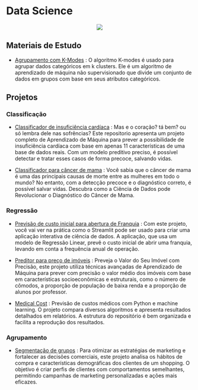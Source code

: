 # Data Science

<p align='center'>
	<img src='https://mps.rutgers.edu/images/slides/DATA_SCIENCE_AdobeStock-294794307.jpg'/>
</p>

## Materiais de Estudo

- [Agrupamento com K-Modes](./materiais%20de%20estudo/kmodes%20algorithm) : O algoritmo K-modes é usado para agrupar dados categóricos em k clusters. Ele é um algoritmo de aprendizado de máquina não supervisionado que divide um conjunto de dados em grupos com base em seus atributos categóricos.

## Projetos

### Classificação
- [Classificador de insuficiência cardíaca](./ml_classification/Heart%20failure%20prediction/) : Mas e o coração? tá bem? ou só lembra dele nas sofrências? Este repositorio apresenta um projeto completo de Aprendizado de Máquina para prever a possibilidade de insuficiência cardíaca com base em apenas 11 características de uma base de dados reais. Com um modelo preditivo preciso, é possível detectar e tratar esses casos de forma precoce, salvando vidas.

- [Classificador para câncer de mama](./ml_classification/Breast%20Cancer/) : Você sabia que o câncer de mama é uma das principais causas de morte entre as mulheres em todo o mundo? No entanto, com a detecção precoce e o diagnóstico correto, é possível salvar vidas. Descubra como a Ciência de Dados pode Revolucionar o Diagnóstico do Câncer de Mama.

### Regressão
- [Previsão de custo inicial para abertura de Franquia](./ml_regression/franquia) : Com este projeto, você vai ver na prática como o Streamlit pode ser usado para criar uma aplicação interativa de ciência de dados. A aplicação, que usa um modelo de Regressão Linear, prevê o custo inicial de abrir uma franquia, levando em conta a frequência anual de operação.

- [Preditor para preço de imóveis](./ml_regression/Boston%20Housing/) : Preveja o Valor do Seu Imóvel com Precisão, este projeto utiliza técnicas avançadas de Aprendizado de Máquina para prever com precisão o valor médio dos imóveis com base em características socioeconômicas e estruturais, como o número de cômodos, a proporção de população de baixa renda e a proporção de alunos por professor.

- [Medical Cost](./ml_regression/Medical%20Cost/) : Previsão de custos médicos com Python e machine learning. O projeto compara diversos algoritmos e apresenta resultados detalhados em relatórios. A estrutura do repositório é bem organizada e facilita a reprodução dos resultados.

### Agrupamento
- [Segmentação de grupos](./ml_clustering/mall_customers) : Para otimizar as estratégias de marketing e fortalecer as decisões comerciais, este projeto analisa os hábitos de compra e características demográficas dos clientes de um shopping. O objetivo é criar perfis de clientes com comportamentos semelhantes, permitindo campanhas de marketing personalizadas e ações mais eficazes.
